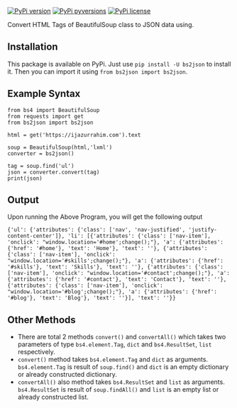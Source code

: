 [![PyPi version](https://img.shields.io/pypi/v/bs2json.svg)](https://pypi.python.org/pypi/bs2json/)
[![PyPi pyversions](https://img.shields.io/pypi/pyversions/bs2json.svg)](https://pypi.python.org/pypi/bs2json/)
[![PyPi license](https://img.shields.io/pypi/l/bs2json.svg)](https://pypi.python.org/pypi/bs2json/)

Convert HTML Tags of BeautifulSoup class to JSON data using.

## Installation

This package is available on PyPi. Just use `pip install -U bs2json` to install it. Then you can import it using `from bs2json import bs2json`.

## Example Syntax

```python3
from bs4 import BeautifulSoup
from requests import get
from bs2json import bs2json

html = get('https://ijazurrahim.com').text

soup = BeautifulSoup(html,'lxml')
converter = bs2json()

tag = soup.find('ul')
json = converter.convert(tag)
print(json)
```

## Output

Upon running the Above Program, you will get the following output

```python3
{'ul': {'attributes': {'class': ['nav', 'nav-justified', 'justify-content-center']}, 'li': [{'attributes': {'class': ['nav-item'], 'onclick': "window.location='#home';change();"}, 'a': {'attributes': {'href': '#home'}, 'text': 'Home'}, 'text': ''}, {'attributes': {'class': ['nav-item'], 'onclick': "window.location='#skills';change();"}, 'a': {'attributes': {'href': '#skills'}, 'text': 'Skills'}, 'text': ''}, {'attributes': {'class': ['nav-item'], 'onclick': "window.location='#contact';change();"}, 'a': {'attributes': {'href': '#contact'}, 'text': 'Contact'}, 'text': ''}, {'attributes': {'class': ['nav-item'], 'onclick': "window.location='#blog';change();"}, 'a': {'attributes': {'href': '#blog'}, 'text': 'Blog'}, 'text': ''}], 'text': ''}}
```

## Other Methods

- There are total 2 methods `convert()` and `convertAll()` which takes two parameters of type `bs4.element.Tag`, `dict` and `bs4.ResultSet`, `list` respectively.
- `convert()` method takes `bs4.element.Tag` and `dict` as arguments. `bs4.element.Tag` is result of `soup.find()` and `dict` is an empty dictionary or already constructed dictionary.
- `convertAll()` also method takes `bs4.ResultSet` and `list` as arguments. `bs4.ResultSet` is result of `soup.findAll()` and `list` is an empty list or already constructed list.
